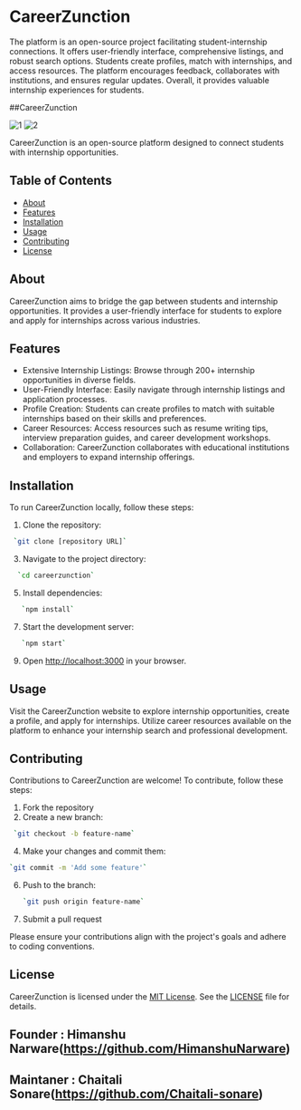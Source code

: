 # CareerZunction

The platform is an open-source project facilitating student-internship connections. It offers user-friendly interface, comprehensive listings, and robust search options. Students create profiles, match with internships, and access resources. The platform encourages feedback, collaborates with institutions, and ensures regular updates. Overall, it provides valuable internship experiences for students.

##CareerZunction

![1](https://github.com/HimanshuNarware/CareerZunction_Intern/assets/83147410/455dd80a-9d06-4b56-b461-b9b1bfcb2de5)
![2](https://github.com/HimanshuNarware/CareerZunction_Intern/assets/83147410/2632a90e-fc78-46d4-b5d0-0486dbc53858)

CareerZunction is an open-source platform designed to connect students with internship opportunities.

## Table of Contents

- [About](#about)
- [Features](#features)
- [Installation](#installation)
- [Usage](#usage)
- [Contributing](#contributing)
- [License](#license)

## About

CareerZunction aims to bridge the gap between students and internship opportunities. It provides a user-friendly interface for students to explore and apply for internships across various industries.

## Features

- Extensive Internship Listings: Browse through 200+ internship opportunities in diverse fields.
- User-Friendly Interface: Easily navigate through internship listings and application processes.
- Profile Creation: Students can create profiles to match with suitable internships based on their skills and preferences.
- Career Resources: Access resources such as resume writing tips, interview preparation guides, and career development workshops.
- Collaboration: CareerZunction collaborates with educational institutions and employers to expand internship offerings.

## Installation

To run CareerZunction locally, follow these steps:

1. Clone the repository:
```bash
 `git clone [repository URL]`
```
3. Navigate to the project directory:
```bash
  `cd careerzunction`
```
5. Install dependencies:
```bash
   `npm install`
```
7. Start the development server:
```bash
   `npm start`
```
9. Open [http://localhost:3000](http://localhost:3000) in your browser.

## Usage

Visit the CareerZunction website to explore internship opportunities, create a profile, and apply for internships. Utilize career resources available on the platform to enhance your internship search and professional development.

## Contributing

Contributions to CareerZunction are welcome! To contribute, follow these steps:

1. Fork the repository
2. Create a new branch:
```bash
 `git checkout -b feature-name`
```
4. Make your changes and commit them:
```bash
`git commit -m 'Add some feature'`
```
6. Push to the branch:
   ```bash
   `git push origin feature-name`
   ```
8. Submit a pull request

Please ensure your contributions align with the project's goals and adhere to coding conventions.

## License

CareerZunction is licensed under the [MIT License](LICENSE). See the [LICENSE](LICENSE) file for details.


## Founder   : Himanshu Narware(https://github.com/HimanshuNarware)
## Maintaner : Chaitali Sonare(https://github.com/Chaitali-sonare)

